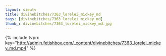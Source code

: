 ```yaml
--- 
layout: sieutv
title: divinebitches/7363_lorelei_mickey_md
tags: [divinebitches/7363_lorelei_mickey_md]
thumb_: divinebitches/7363_lorelei_mickey_md.jpg
---
```

{% include tvpro key="http://admin.fetishbox.com/_content/divinebitches/7363_lorelei_mickey_md.mp4" %} 
